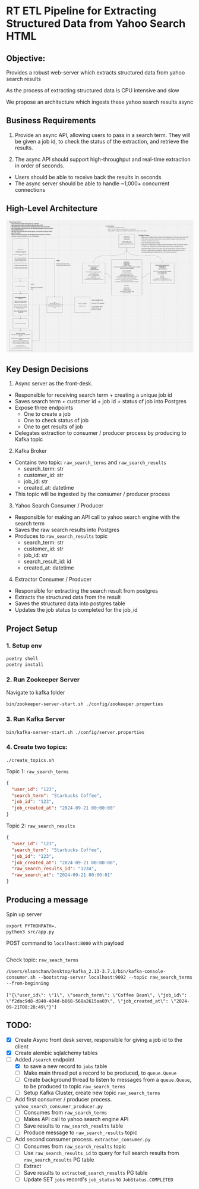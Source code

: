 # RT ETL Pipeline for Extracting Structured Data from Yahoo Search HTML

## Objective:

Provides a robust web-server which extracts structured data from yahoo search results

As the process of extracting structured data is CPU intensive and slow

We propose an architecture which ingests these yahoo search results async

## Business Requirements

1. Provide an async API, allowing users to pass in a search term. They will be given a job id, to check the status of the extraction, and retrieve the results.

2. The async API should support high-throughput and real-time extraction in order of seconds.
- Users should be able to receive back the results in seconds
- The async server should be able to handle ~1,000+ concurrent connections

## High-Level Architecture

![high-level-architecture.png](./images/high-level-architecture.png)

## Key Design Decisions

1. Async server as the front-desk.
- Responsible for receiving search term + creating a unique job id
- Saves search term + customer id + job id + status of job into Postgres
- Expose three endpoints
  - One to create a job
  - One to check status of job
  - One to get results of job
- Delegates extraction to consumer / producer process by producing to Kafka topic

2. Kafka Broker
- Contains two topic: `raw_search_terms` and `raw_search_results`
  - search_term: str
  - customer_id: str
  - job_id: str
  - created_at: datetime
- This topic will be ingested by the consumer / producer process

3. Yahoo Search Consumer / Producer
- Responsible for making an API call to yahoo search engine with the search term
- Saves the raw search results into Postgres
- Produces to `raw_search_results` topic
  - search_term: str
  - customer_id: str
  - job_id: str
  - search_result_id: id
  - created_at: datetime

4. Extractor Consumer / Producer
- Responsible for extracting the search result from postgres
- Extracts the structured data from the result
- Saves the structured data into postgres table
- Updates the job status to completed for the job_id

## Project Setup

### 1. Setup env

```commandline
poetry shell
poetry install
```

### 2. Run Zookeeper Server

Navigate to kafka folder

```commandline
bin/zookeeper-server-start.sh ./config/zookeeper.properties
```

### 3. Run Kafka Server

```commandline
bin/kafka-server-start.sh ./config/server.properties
```

### 4. Create two topics:

```
./create_topics.sh
```

Topic 1: `raw_search_terms`

```json
{
  "user_id": "123",
  "search_term": "Starbucks Coffee",
  "job_id": "123",
  "job_created_at": "2024-09-21 00:00:00"
}
```

Topic 2: `raw_search_results`

```json
{
  "user_id": "123",
  "search_term": "Starbucks Coffee",
  "job_id": "123",
  "job_created_at": "2024-09-21 00:00:00", 
  "raw_search_results_id": "1234",
  "raw_search_at": "2024-09-21 00:00:01"
}
```

## Producing a message

Spin up server

```commandline
export PYTHONPATH=.
python3 src/app.py
```

POST command to `localhost:8000` with payload

```json
```

Check topic: `raw_seach_terms`

```commandline
/Users/elsonchan/Desktop/kafka_2.13-3.7.1/bin/kafka-console-consumer.sh --bootstrap-server localhost:9092 --topic raw_search_terms --from-beginning

["{\"user_id\": \"1\", \"search_term\": \"Coffee Bean\", \"job_id\": \"f2dac9d8-d840-404d-b868-568a2615aa03\", \"job_created_at\": \"2024-09-21T08:28:49\"}"]
```

## TODO:
- [x] Create Async front desk server, responsible for giving a job id to the client
- [x] Create alembic sqlalchemy tables
- [ ] Added `/search` endpoint 
  - [x] to save a new record to `jobs` table
  - [ ] Make main thread put a record to be produced, to `queue.Queue`
  - [ ] Create background thread to listen to messages from a `queue.Queue`, to be produced to topic `raw_search_terms`
  - [ ] Setup Kafka Cluster, create new topic `raw_search_terms`
- [ ] Add first consumer / producer process. `yahoo_search_consumer_producer.py`
  - [ ] Consumes from `raw_search_terms`
  - [ ] Makes API call to yahoo search engine API
  - [ ] Save results to `raw_search_results` table
  - [ ] Produce message to `raw_search_results` topic
- [ ] Add second consumer process. `extractor_consumer.py`
  - [ ] Consumes from `raw_search_results` topic
  - [ ] Use `raw_search_results_id` to query for full search results from `raw_search_results` PG table
  - [ ] Extract
  - [ ] Save results to `extracted_search_results` PG table
  - [ ] Update SET `jobs` record's `job_status` to `JobStatus.COMPLETED`